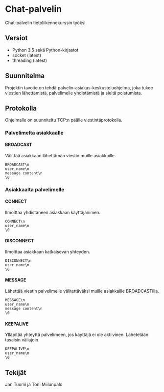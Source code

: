# Chat-palvelin

Chat-palvelin tietoliikennekurssin työksi.

## Versiot
* Python 3.5
sekä Python-kirjastot
* socket (latest)
* threading (latest)

## Suunnitelma

Projektin tavoite on tehdä palvelin-asiakas-keskusteluohjelma, joka tukee viestien lähettämistä, palvelimelle yhdistämistä ja sieltä poistumista.

## Protokolla

Ohjelmalle on suunniteltu TCP:n päälle viestintäprotokolla.

### Palvelimelta asiakkaalle

#### BROADCAST
Välittää asiakkaan lähettämän viestin muille asiakkaille.

```
BROADCAST\n
user_name\n
message content\n
\0
```

### Asiakkaalta palvelimelle

#### CONNECT
Ilmoittaa yhdistäneen asiakkaan käyttäjänimen.

```
CONNECT\n
user_name\n
\0
```

#### DISCONNECT
Ilmoittaa asiakkaan katkaisevan yhteyden.

```
DISCONNECT\n
user_name\n
\0
```

#### MESSAGE
Lähettää viestin palvelimelle välitettäväksi muille asiakkaille BROADCASTilla.

```
MESSAGE\n
user_name\n
message content\n
\0
```

#### KEEPALIVE
Ylläpitää yhteyttä palvelimeen, jos käyttäjä ei ole aktiivinen. Lähetetään tasaisin väliajoin.

```
KEEPALIVE\n
user_name\n
\0
```

## Tekijät

Jan Tuomi ja Toni Miilunpalo
